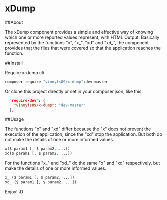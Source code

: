 xDump
=====

##About


The xDump component provides a simple and effective way of knowing which one or more reported values represent, with HTML Output. Basically represented by the functions "x", "x_", "xd" and "xd_", the component provides that the files that were covered so that the application reaches the function.

##Install

Require x-dump cli
```sh
composer require "vinnyfs89/x-dump":dev-master
```

Or clone this project directly or set in your composer.json, like this:

```json
  "require-dev": {
    "vinnyfs89/x-dump": "dev-master"
  },
```
##Usage

The functions "x" and "xd" differ because the "x" does not prevent the execution of the application, since the "xd" stop the application. But both do not make the details of one or more informed values.

```php
x($ param1 [, $ param2, ...])
xd($ param1 [, $ param2, ...])
```

For the functions "x_" and "xd_" do the same "x" and "xd" respectively, but make the details of one or more informed values.

```php
x_ ($ param1 [, $ param2, ...])
xd_ ($ param1 [, $ param2, ...])
```

Enjoy!
:D
